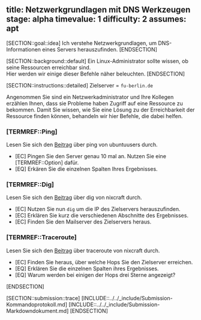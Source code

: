 title: Netzwerkgrundlagen mit DNS Werkzeugen
stage: alpha
timevalue: 1
difficulty: 2
assumes: apt
---

[SECTION::goal::idea]
Ich verstehe Netzwerkgrundlagen, um DNS-Informationen eines Servers herauszufinden.
[ENDSECTION]

[SECTION::background::default]
Ein Linux-Administrator sollte wissen, ob seine Ressourcen erreichbar sind.  
Hier werden wir einige dieser Befehle näher beleuchten.
[ENDSECTION]

[SECTION::instructions::detailed]
<replacement id='dnsserver'>
Zielserver = `fu-berlin.de`
</replacement>

Angenommen Sie sind ein Netzwerkadministrator und Ihre Kollegen erzählen Ihnen, dass sie Probleme 
haben Zugriff auf eine Ressource zu bekommen. Damit Sie wissen, wie Sie eine Lösung zu der 
Erreichbarkeit der Ressource finden können, behandeln wir hier Befehle, die dabei helfen.

### [TERMREF::Ping]
Lesen Sie sich den [Beitrag](https://wiki.ubuntuusers.de/ping/) über ping von ubuntuusers durch.

- [EC] Pingen Sie den Server genau 10 mal an. Nutzen Sie eine [TERMREF::Option] dafür.
- [EQ] Erkären Sie die einzelnen Spalten Ihres Ergebnisses.

### [TERMREF::Dig]
Lesen Sie sich den [Beitrag](https://www.cyberciti.biz/faq/linux-unix-dig-command-examples-usage-syntax/) 
über dig von nixcraft durch.

- [EC] Nutzen Sie nun `dig` um die IP des Zielservers herauszufinden.
- [EC] Erklären Sie kurz die verschiedenen Abschnitte des Ergebnisses.
- [EC] Finden Sie den Mailserver des Zielservers heraus.


### [TERMREF::Traceroute]
Lesen Sie sich den [Beitrag](https://www.cyberciti.biz/faq/traceroute-tracepath-unix-linux-command/) 
über traceroute von nixcraft durch.

- [EC] Finden Sie heraus, über welche Hops Sie den Zielserver erreichen.
- [EQ] Erklären Sie die einzelnen Spalten ihres Ergebnisses.
- [EQ] Warum werden bei einigen der Hops drei Sterne angezeigt?

[ENDSECTION]

[SECTION::submission::trace]
[INCLUDE::../../_include/Submission-Kommandoprotokoll.md]
[INCLUDE::../../_include/Submission-Markdowndokument.md]
[ENDSECTION]

